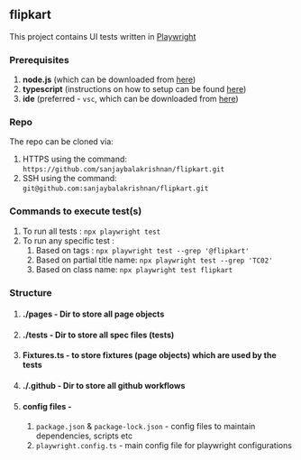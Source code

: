 ## flipkart

This project contains UI tests written in [Playwright](https://playwright.dev/)

### Prerequisites

1. **node.js** (which can be downloaded from [here](https://nodejs.org/en/download/package-manager))
2. **typescript** (instructions on how to setup can be found [here](https://www.typescriptlang.org/download/))
3. **ide** (preferred - `vsc`, which can be downloaded from [here](https://code.visualstudio.com/Download))

### Repo

The repo can be cloned via: 
1. HTTPS using the command: `https://github.com/sanjaybalakrishnan/flipkart.git`
2. SSH using the command: `git@github.com:sanjaybalakrishnan/flipkart.git`

### Commands to execute test(s)

1. To run all tests : `npx playwright test`
2. To run any specific test :
    1. Based on tags : `npx playwright test --grep '@flipkart'`
    2. Based on partial title name: `npx playwright test --grep 'TC02'`
    3. Based on class name: `npx playwright test flipkart`

### Structure

1. #### ./pages - Dir to store all page objects
2. #### ./tests - Dir to store all spec files (tests)
3. #### Fixtures.ts - to store fixtures (page objects) which are used by the tests
4. #### ./.github - Dir to store all github workflows
5. #### config files - 
    1. `package.json` & `package-lock.json` - config files to maintain dependencies, scripts etc
    2. `playwright.config.ts` - main config file for playwright configurations